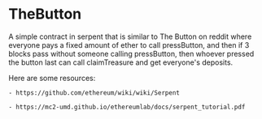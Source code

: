 # TheButton
A simple contract in serpent that is similar to The Button on reddit where everyone pays a fixed amount of ether to call pressButton, and then if 3 blocks pass without someone calling pressButton, then whoever pressed the button last can call claimTreasure and get everyone's deposits. 

Here are some resources:

    - https://github.com/ethereum/wiki/wiki/Serpent

    - https://mc2-umd.github.io/ethereumlab/docs/serpent_tutorial.pdf